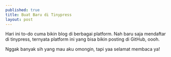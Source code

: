 ```yaml
---
published: true
title: Buat Baru di Tinypress
layout: post
---
```

Hari ini to-do cuma bikin blog di berbagai platform. Nah baru saja mendaftar di tinypress, ternyata platform ini yang bisa bikin posting di GitHub, oooh. 

Nggak banyak sih yang mau aku omongin, tapi yaa selamat membaca ya!